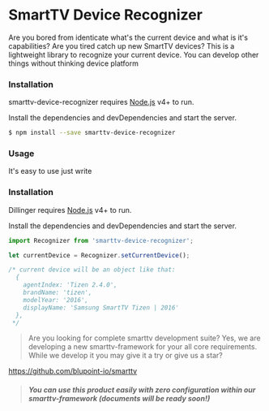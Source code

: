 # SmartTV Device Recognizer

Are you bored from identicate what's the current device and what is it's capabilities? Are you tired catch up new SmartTV devices? This is a lightweight library to recognize your current device. You can develop other things without thinking device platform

### Installation

smarttv-device-recognizer requires [Node.js](https://nodejs.org/) v4+ to run.

Install the dependencies and devDependencies and start the server.

```sh
$ npm install --save smarttv-device-recognizer
```

### Usage

It's easy to use just write 

### Installation

Dillinger requires [Node.js](https://nodejs.org/) v4+ to run.

Install the dependencies and devDependencies and start the server.

```js
import Recognizer from 'smarttv-device-recognizer';

let currentDevice = Recognizer.setCurrentDevice();

/* current device will be an object like that: 
  {
    agentIndex: 'Tizen 2.4.0',
    brandName: 'tizen',
    modelYear: '2016',
    displayName: 'Samsung SmartTV Tizen | 2016'
  },
 */
```

> Are you looking for complete smarttv development suite? Yes, we are developing a new smarttv-framework for your all core requirements. While we develop it you may give it a try or give us a star?

https://github.com/blupoint-io/smarttv

> ##### You can use this product easily with zero configuration within our smarttv-framework (documents will be ready soon!)

